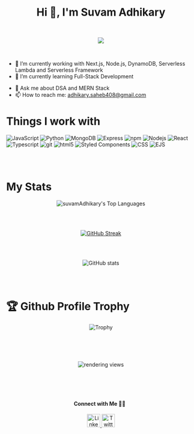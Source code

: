 <h1 align="center">Hi 👋, I'm Suvam Adhikary</h1>
<br />

  <p align="center">
  <a href="#"><img src="https://readme-typing-svg.herokuapp.com?color=FFFF&center=true&lines=1500%2B+Hours+of+Coding+Experience;Data+Structure;Algorithm;MERN;Full+Stack+Web+Developer"></a>
</p>
 <br/>

<!-- **suvamAdhikary/suvamAdhikary** is a ✨ _special_ ✨ repository because its `README.md` (this file) appears on your GitHub profile.

Here are some ideas to get you started:
... -->
- 🔭 I’m currently working with Next.js, Node.js, DynamoDB, Serverless Lambda and Serverless Framework
- 🌱 I’m currently learning Full-Stack Development
<!-- - 👯 I’m looking to collaborate on ...
- 🤔 I’m looking for help with ... -->
- 💬 Ask me about DSA and MERN Stack
- 📫 How to reach me: adhikary.saheb408@gmail.com
<!-- - 😄 Pronouns: ...
- ⚡ Fun fact: ... -->

<h1>Things I work with</h1>
<p>
  <img alt="JavaScript" src="https://img.shields.io/badge/JavaScript-ffffff?style=for-the-badge&logo=javascript&logoColor=F7DF1E" />
  <img alt="Python" src="https://img.shields.io/badge/Python-3776AB?style=for-the-badge&logo=python&logoColor=white" />
<!--   <img alt="C" src="https://img.shields.io/badge/C%20Language-00599C?style=for-the-badge&logo=c&logoColor=white" /> -->
<!--   <img alt="C++" src="https://img.shields.io/badge/C%2B%2B-00599C?style=for-the-badge&logo=c%2B%2B&logoColor=white" /> -->
<!--   <img alt="ASSEMBLY0x86" src="https://img.shields.io/badge/Assembly%200x86-%23DD0031.svg?&style=for-the-badge&logo=redis&logoColor=white" /> -->
  <img alt="MongoDB" src="https://img.shields.io/badge/MongoDB-white?style=for-the-badge&logo=mongodb&logoColor=4EA94B" />
<img alt="Express" src="https://img.shields.io/badge/express-FFFFFF?style=for-the-badge&logo=express&logoColor=000000" />
<!--   <img alt="SQL" src="https://img.shields.io/badge/SQLite-07405E?style=for-the-badge&logo=sqlite&logoColor=white" /> -->
  <img alt="npm" src="https://img.shields.io/badge/npm-CB3837?style=for-the-badge&logo=npm&logoColor=white" />
  <img alt="Nodejs" src="https://img.shields.io/badge/Node.js-339933?style=for-the-badge&logo=nodedotjs&logoColor=white" />
  <img alt="React" src="https://img.shields.io/badge/React-20232A?style=for-the-badge&logo=react&logoColor=61DAFB" />
<img alt="Typescript" src="https://img.shields.io/badge/typescript-47a9e3?style=for-the-badge&logo=typescript&logoColor=white" />
<!--   <img alt="redux" src="https://img.shields.io/badge/Redux-593D88?style=for-the-badge&logo=redux&logoColor=white" /> -->
  <img alt="git" src="https://img.shields.io/badge/Git-F05032?style=for-the-badge&logo=git&logoColor=white" />
<!--   <img alt="Heroku" src="https://img.shields.io/badge/Heroku-430098?style=for-the-badge&logo=heroku&logoColor=white" /> -->
  <img alt="html5" src="https://img.shields.io/badge/HTML5-E34F26?style=for-the-badge&logo=html5&logoColor=white" />
  <img alt="Styled Components" src="https://img.shields.io/badge/styled--components-DB7093?style=for-the-badge&logo=styled-components&logoColor=white" />
<!--   <img alt="Boot Strap" src="https://img.shields.io/badge/Bootstrap-563D7C?style=for-the-badge&logo=bootstrap&logoColor=white" /> -->
  <img alt="CSS" src="https://img.shields.io/badge/CSS3-1572B6?style=for-the-badge&logo=css3&logoColor=white" />
  <img alt="EJS" src="https://img.shields.io/badge/EJS-8BC0D0?style=for-the-badge&logo=alpine.js&logoColor=black" />
</p>
<br/>
<br/>

<h1>My Stats</h1>

<div align="center">
    <img align="center" alt="suvamAdhikary's Top Languages" src="https://github-readme-stats.vercel.app/api/top-langs/?username=suvamAdhikary&langs_count=20&theme=react&hide_border=true&bg_color=0D1117" />
 <!--   
<br /><br />
	<a href="https://github.com/suvamAdhikary" align="left"><img src="https://github-readme-stats.vercel.app/api/top-langs/?username=suvamAdhikary&langs_count=10&title_color=0891b2&text_color=ffffff&icon_color=0891b2&bg_color=1c1917&hide_border=true&locale=en&custom_title=Top%20%Languages" alt="Top Languages" /></a>
-->
	
<br /><br />
	
[![GitHub Streak](https://github-readme-streak-stats.herokuapp.com?user=suvamAdhikary&theme=tokyonight&date_format=j%20M%5B%20Y%5D)](https://git.io/streak-stats)
	
<br /><br />
	
![GitHub stats](https://github-readme-stats.vercel.app/api?username=suvamAdhikary&show_icons=true&theme=tokyonight)

<br />
<br />
	
<h1 align="left" >🏆 Github Profile Trophy</h1>
	
<div align="center">
	
![Trophy](https://github-profile-trophy.vercel.app/?username=suvamAdhikary&theme=algolia)

</div>
	
</div>
<br/>

<div style="object-fit:cover;" align="center">
	
<br/>

<br/>
<br/>
	
<img align="center" alt="rendering views" title="visisters to suvamAdhikary" src="https://visitor-badge.glitch.me/badge?page_id=suvamAdhikary">

<br/>

</div>


<br/><br/>
<h1></h1>

<h4 align="center">
Connect with Me 🤝🏻 &nbsp;
</h4>
    
  <div align="center">
 <a href="https://www.linkedin.com/in/suvam-adhikary/">
    <img src="https://raw.githubusercontent.com/System-Glitch/System-Glitch/master/assets/img/svg/linkedin.svg" alt="LinkedIn" title="LinkedIn" width="35" height="35"> </a>
	
<a href="https://twitter.com/suvamAdhikary92">
    <img src="https://raw.githubusercontent.com/System-Glitch/System-Glitch/master/assets/img/svg/twitter.svg" alt="Twitter" title="Twitter" width="35" height="35"> </a>
 </div>
